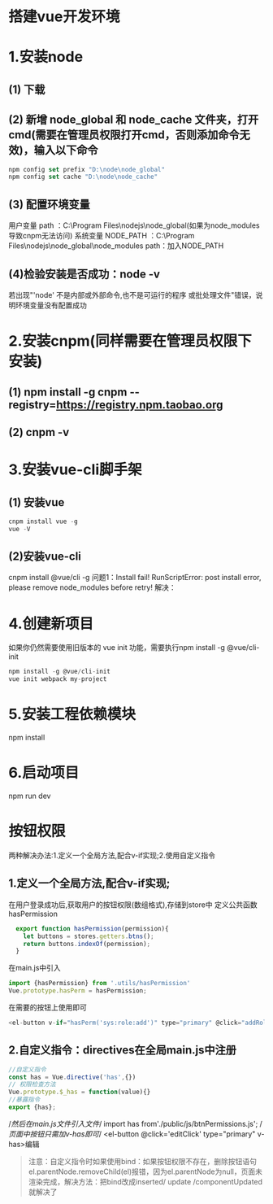 # 搭建vue开发环境
# 1.安装node
## (1) 下载
## (2) 新增 node_global 和 node_cache 文件夹，打开cmd(需要在管理员权限打开cmd，否则添加命令无效)，输入以下命令
  ```js
  npm config set prefix "D:\node\node_global"
  npm config set cache "D:\node\node_cache"
  ```
## (3) 配置环境变量
  用户变量 path ：C:\Program Files\nodejs\node_global(如果为node_modules导致cnpm无法访问)
  系统变量 NODE_PATH ：C:\Program Files\nodejs\node_global\node_modules
  path：加入NODE_PATH
## (4)检验安装是否成功：node -v
  若出现"'node' 不是内部或外部命令,也不是可运行的程序 或批处理文件"错误，说明环境变量没有配置成功
# 2.安装cnpm(同样需要在管理员权限下安装)
## (1) npm install -g cnpm --registry=https://registry.npm.taobao.org
## (2) cnpm -v 
# 3.安装vue-cli脚手架
## (1) 安装vue
 ```js
 cnpm install vue -g
 vue -V
  ```
## (2)安装vue-cli
  cnpm install @vue/cli -g
问题1：Install fail! RunScriptError: post install error, please remove node_modules before retry!
解决：
# 4.创建新项目
  如果你仍然需要使用旧版本的 vue init 功能，需要执行npm install -g @vue/cli-init
  ```js
  npm install -g @vue/cli-init
  vue init webpack my-project
  ```
# 5.安装工程依赖模块
  npm install
# 6.启动项目
  npm run dev
# 按钮权限
两种解决办法:1.定义一个全局方法,配合v-if实现;2.使用自定义指令
## 1.定义一个全局方法,配合v-if实现;
在用户登录成功后,获取用户的按钮权限(数组格式),存储到store中
定义公共函数hasPermission
```js
  export function hasPermission(permission){
    let buttons = stores.getters.btns();
    return buttons.indexOf(permission);
  }
```
在main.js中引入
```js
import {hasPermission} from '.utils/hasPermission'
Vue.prototype.hasPerm = hasPermission;
```
在需要的按钮上使用即可
```js
<el-button v-if="hasPerm('sys:role:add')" type="primary" @click="addRole">
```
## 2.自定义指令：directives在全局main.js中注册
```js
//自定义指令
const has = Vue.directive('has',{})
// 权限检查方法
Vue.prototype.$_has = function(value){}
//暴露指令
export {has};
```
/*然后在main.js文件引入文件*/
import has from'./public/js/btnPermissions.js';
/*页面中按钮只需加v-has即可*/
<el-button @click='editClick' type="primary" v-has>编辑</el-button>
> 注意：自定义指令时如果使用bind：如果按钮权限不存在，删除按钮语句el.parentNode.removeChild(el)报错，因为el.parentNode为null，页面未渲染完成，解决方法：把bind改成inserted/ update /componentUpdated 就解决了
